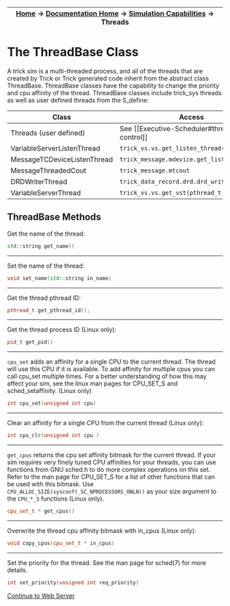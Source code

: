 | [Home](/trick) → [Documentation Home](../Documentation-Home) → [Simulation Capabilities](Simulation-Capabilities) → Threads |
|------------------------------------------------------------------|

# The ThreadBase Class

A trick sim is a multi-threaded process, and all of the threads that are created by Trick or Trick generated code inherit from the abstract class ThreadBase. ThreadBase classes have the capability to change the priority and cpu affinity of the thread. ThreadBase classes include trick_sys threads as well as user defined threads from the S_define:

| Class                       | Access                                          |
| --------------------------- | ----------------------------------------------- |
| Threads (user defined)      | See [[Executive-Scheduler#thread-control]]      |
| VariableServerListenThread  | `trick_vs.vs.get_listen_thread()`               |
| MessageTCDeviceListenThread | `trick_message.mdevice.get_listen_thread()`     |
| MessageThreadedCout         | `trick_message.mtcout`                          |
| DRDWriterThread             | `trick_data_record.drd.drd_writer_thread`       |
| VariableServerThread        | `trick_vs.vs.get_vst(pthread_t thread_id)`      |


## ThreadBase Methods

Get the name of the thread:
```cpp
std::string get_name()
```
***

Set the name of the thread:
```cpp
void set_name(std::string in_name)
```
***

Get the thread pthread ID:
```cpp
pthread_t get_pthread_id();
```
***


Get the thread process ID (Linux only):
```c++
pid_t get_pid()
```
***

`cpu_set` adds an affinity for a single CPU to the current thread. The thread will use this CPU if it is available. To add affinity for multiple cpus you can call cpu_set multiple times. For a better understanding of how this may affect your sim, see the linux man pages for CPU_SET_S and sched_setaffinity. (Linux only)
```cpp 
int cpu_set(unsigned int cpu)
```
***


Clear an affinity for a single CPU from the current thread (Linux only):
```cpp
int cpu_clr(unsigned int cpu )
```
***

`get_cpus` returns the cpu set affinity bitmask for the current thread. If your sim requires very finely tuned CPU affinities for your threads, you can use functions from GNU sched.h to do more complex operations on this set. Refer to the man page for CPU_SET_S for a list of other functions that can be used with this bitmask. Use `CPU_ALLOC_SIZE(sysconf(_SC_NPROCESSORS_ONLN))` as your size argument to the `CPU_*_S` functions (Linux only).

```cpp
cpu_set_t * get_cpus()
```
***


Overwrite the thread cpu affinity bitmask with in_cpus (Linux only):
```cpp
void copy_cpus(cpu_set_t * in_cpus)
```
***

Set the priority for the thread. See the man page for sched(7) for more details.
```cpp
int set_priority(unsigned int req_priority)
```

[Continue to Web Server](../web/Webserver)
